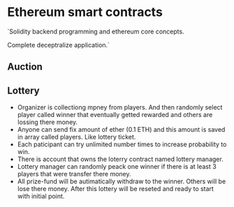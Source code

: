 # Ethereum smart contracts

`Solidity backend programming and ethereum core concepts.

Complete deceptralize application.`

## Auction


## Lottery

- Organizer is collectiong mpney from players. And then randomly select player called winner that eventually getted rewarded and others are lossing there money.
- Anyone can send fix amount of ether (0.1 ETH) and this amount is saved in array called players. Like lottery ticket.
- Each paticipant can try unlimited number times to increase probability to win. 
- There is account that owns the loterry contract named lottery manager. 
- Lottery manager can randomly peack one winner if there is at least 3 players that were transfer there money.
- All prize-fund will be autimatically withdraw to the winner. Others will be lose there money. After this lottery will be reseted and ready to start with initial point.
